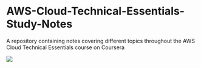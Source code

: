 # AWS-Cloud-Technical-Essentials-Study-Notes
A repository containing notes covering different topics throughout the AWS Cloud Technical Essentials course on Coursera

![](https://assets.intersystems.com/dims4/default/a9dad27/2147483647/strip/true/crop/780x422+0+0/resize/780x422!/quality/90/?url=http%3A%2F%2Finter-systems-brightspot.s3.amazonaws.com%2F26%2Fbd%2F6a6aa762425f87ad7d5c2fe65f8c%2Fawslogo-image.jpg)
